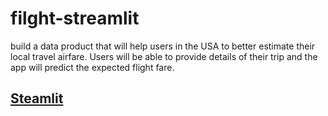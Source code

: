 # filght-streamlit
build a data product that will help users in the USA to better estimate their local travel airfare. Users will be able to provide details of their trip and the app will predict the expected flight fare.

## [Steamlit](https://share.streamlit.io/-/auth/app?redirect_uri=https%3A%2F%2Fcrybaby-fareprediction.streamlit.app%2F)
